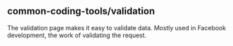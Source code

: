 ## common-coding-tools/validation
The validation page makes it easy to validate data.
Mostly used in Facebook development, the work of validating the request.
